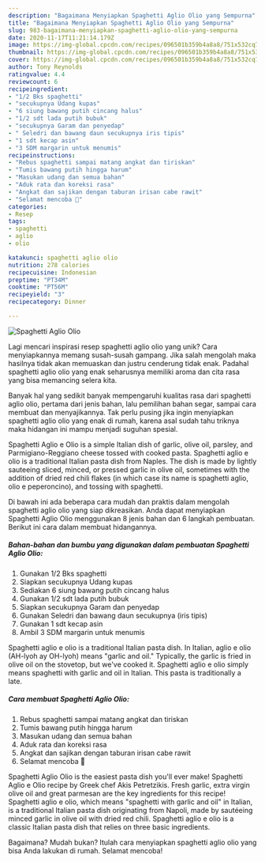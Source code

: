 ```yaml
---
description: "Bagaimana Menyiapkan Spaghetti Aglio Olio yang Sempurna"
title: "Bagaimana Menyiapkan Spaghetti Aglio Olio yang Sempurna"
slug: 983-bagaimana-menyiapkan-spaghetti-aglio-olio-yang-sempurna
date: 2020-11-17T11:21:14.179Z
image: https://img-global.cpcdn.com/recipes/096501b359b4a8a8/751x532cq70/spaghetti-aglio-olio-foto-resep-utama.jpg
thumbnail: https://img-global.cpcdn.com/recipes/096501b359b4a8a8/751x532cq70/spaghetti-aglio-olio-foto-resep-utama.jpg
cover: https://img-global.cpcdn.com/recipes/096501b359b4a8a8/751x532cq70/spaghetti-aglio-olio-foto-resep-utama.jpg
author: Tony Reynolds
ratingvalue: 4.4
reviewcount: 6
recipeingredient:
- "1/2 Bks spaghetti"
- "secukupnya Udang kupas"
- "6 siung bawang putih cincang halus"
- "1/2 sdt lada putih bubuk"
- "secukupnya Garam dan penyedap"
- " Seledri dan bawang daun secukupnya iris tipis"
- "1 sdt kecap asin"
- "3 SDM margarin untuk menumis"
recipeinstructions:
- "Rebus spaghetti sampai matang angkat dan tiriskan"
- "Tumis bawang putih hingga harum"
- "Masukan udang dan semua bahan"
- "Aduk rata dan koreksi rasa"
- "Angkat dan sajikan dengan taburan irisan cabe rawit"
- "Selamat mencoba 🤗"
categories:
- Resep
tags:
- spaghetti
- aglio
- olio

katakunci: spaghetti aglio olio 
nutrition: 278 calories
recipecuisine: Indonesian
preptime: "PT34M"
cooktime: "PT56M"
recipeyield: "3"
recipecategory: Dinner

---
```



![Spaghetti Aglio Olio](https://img-global.cpcdn.com/recipes/096501b359b4a8a8/751x532cq70/spaghetti-aglio-olio-foto-resep-utama.jpg)

Lagi mencari inspirasi resep spaghetti aglio olio yang unik? Cara menyiapkannya memang susah-susah gampang. Jika salah mengolah maka hasilnya tidak akan memuaskan dan justru cenderung tidak enak. Padahal spaghetti aglio olio yang enak seharusnya memiliki aroma dan cita rasa yang bisa memancing selera kita.

Banyak hal yang sedikit banyak mempengaruhi kualitas rasa dari spaghetti aglio olio, pertama dari jenis bahan, lalu pemilihan bahan segar, sampai cara membuat dan menyajikannya. Tak perlu pusing jika ingin menyiapkan spaghetti aglio olio yang enak di rumah, karena asal sudah tahu triknya maka hidangan ini mampu menjadi suguhan spesial.

Spaghetti Aglio e Olio is a simple Italian dish of garlic, olive oil, parsley, and Parmigiano-Reggiano cheese tossed with cooked pasta. Spaghetti aglio e olio is a traditional Italian pasta dish from Naples. The dish is made by lightly sauteeing sliced, minced, or pressed garlic in olive oil, sometimes with the addition of dried red chili flakes (in which case its name is spaghetti aglio, olio e peperoncino), and tossing with spaghetti.


Di bawah ini ada beberapa cara mudah dan praktis dalam mengolah spaghetti aglio olio yang siap dikreasikan. Anda dapat menyiapkan Spaghetti Aglio Olio menggunakan 8 jenis bahan dan 6 langkah pembuatan. Berikut ini cara dalam membuat hidangannya.

<!--inarticleads1-->

##### Bahan-bahan dan bumbu yang digunakan dalam pembuatan Spaghetti Aglio Olio:

1. Gunakan 1/2 Bks spaghetti
1. Siapkan secukupnya Udang kupas
1. Sediakan 6 siung bawang putih cincang halus
1. Gunakan 1/2 sdt lada putih bubuk
1. Siapkan secukupnya Garam dan penyedap
1. Gunakan  Seledri dan bawang daun secukupnya (iris tipis)
1. Gunakan 1 sdt kecap asin
1. Ambil 3 SDM margarin untuk menumis


Spaghetti aglio e olio is a traditional Italian pasta dish. In Italian, aglio e olio (AH-lyoh ay OH-lyoh) means &#34;garlic and oil.&#34; Typically, the garlic is fried in olive oil on the stovetop, but we&#39;ve cooked it. Spaghetti aglio e olio simply means spaghetti with garlic and oil in Italian. This pasta is traditionally a late. 

<!--inarticleads2-->

##### Cara membuat Spaghetti Aglio Olio:

1. Rebus spaghetti sampai matang angkat dan tiriskan
1. Tumis bawang putih hingga harum
1. Masukan udang dan semua bahan
1. Aduk rata dan koreksi rasa
1. Angkat dan sajikan dengan taburan irisan cabe rawit
1. Selamat mencoba 🤗


Spaghetti Aglio Olio is the easiest pasta dish you&#39;ll ever make! Spaghetti Aglio e Olio recipe by Greek chef Akis Petretzikis. Fresh garlic, extra virgin olive oil and great parmesan are the key ingredients for this recipe! Spaghetti aglio e olio, which means &#34;spaghetti with garlic and oil&#34; in Italian, is a traditional Italian pasta dish originating from Napoli, made by sautéeing minced garlic in olive oil with dried red chili. Spaghetti aglio e olio is a classic Italian pasta dish that relies on three basic ingredients. 

Bagaimana? Mudah bukan? Itulah cara menyiapkan spaghetti aglio olio yang bisa Anda lakukan di rumah. Selamat mencoba!
